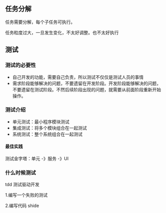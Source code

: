 







## 任务分解

任务需要分解，每个子任务可执行。

任务粒度过大，一旦发生变化，不太好调整。也不太好执行





## 测试





### 测试的必要性

- 自己开发的功能，需要自己负责，所以测试不仅仅是测试人员的事情
- 需求阶段能够解决的问题，不要遗留在开发阶段。开发阶段能够解决的问题，不要遗留在测试阶段。不然后续阶段出现的问题，就需要从前面阶段重新开始操作。



### 测试介绍



- 单元测试：最小程序模块测试
- 集成测试：将多个模块组合在一起测试
- 系统测试：整个系统组合在一起测试



#### 最佳实践

测试金字塔：单元 -》服务 -》UI





### 什么时候测试



tdd 测试驱动开发



1.编写一个失败的测试

2.编写代码 shide





